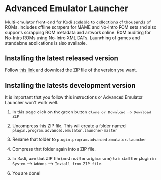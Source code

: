 # Advanced Emulator Launcher #

Multi-emulator front-end for Kodi scalable to collections of thousands of ROMs. Includes offline 
scrapers for MAME and No-Intro ROM sets and also supports scrapping ROM metadata and artwork online. 
ROM auditing for No-Intro ROMs using No-Intro XML DATs. Launching of games and 
standalone applications is also available.

## Installing the latest released version ##

Follow [this link](https://github.com/Wintermute0110/repository.wintermute0110/tree/master/plugin.program.advanced.emulator.launcher) 
and download the ZIP file of the version you want.

## Installing the latests development version ##

It is important that you follow this instructions or Advanced Emulator Launcher won't work well.

  1) In this page click on the green button `Clone or Download` --> `Download ZIP`

  2) Uncompress this ZIP file. This will create a folder named `plugin.program.advanced.emulator.launcher-master`

  3) Rename that folder to `plugin.program.advanced.emulator.launcher`

  4) Compress that folder again into a ZIP file. 

  5) In Kodi, use that ZIP file (and not the original one) to install the plugin in `System` --> `Addons` 
     --> `Install from ZIP file`.

  6) You are done!
